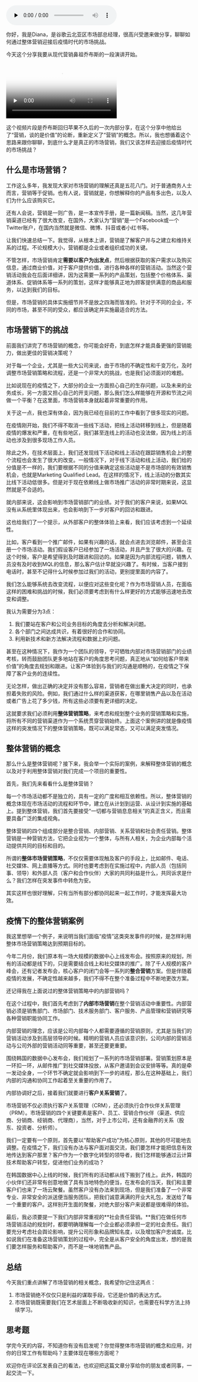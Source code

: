 <audio id="audio" title="To B会客厅｜如何通过整体营销迎接后疫情时代的市场挑战？" controls="" preload="none"><source id="mp3" src="https://static001.geekbang.org/resource/audio/b3/67/b318300dd3d8fce36b0ac1f960921767.mp3"></audio>

你好，我是Diana，是谷歌云北亚区市场部总经理，很高兴受邀来做分享，聊聊如何通过整体营销迎接后疫情时代的市场挑战。

今天这个分享我要从现代营销鼻祖乔布斯的一段演讲开始。

<video poster="https://media001.geekbang.org/ea4cf74645d84000ab6b95b99a76d118/snapshots/39d239a36c464dfa924228848cf8eb0c-00005.jpg" preload="none" controls=""><source src="https://media001.geekbang.org/customerTrans/7e27d07d27d407ebcc195a0e78395f55/2642ef85-1742f403f4c-0000-0000-01d-dbacd.mp4" type="video/mp4"></video>

这个视频片段是乔布斯回归苹果不久后的一次内部分享，在这个分享中他给出了“营销，谈的是价值”的论断，重新定义了“营销”的概念。所以，我也想循着这个思路来跟你聊聊，到底什么才是真正的市场营销，我们又该怎样去迎接后疫情时代的市场挑战？

## 什么是市场营销？

工作这么多年，我发现大家对市场营销的理解还真是五花八门。对于普通商务人士而言，营销等于促销。也有人说，营销就是，你想解释你的产品有多出色，以及人们为什么应该购买它。

还有人会说，营销是一则广告，是一本宣传手册，是一篇新闻稿。当然，这几年营销渠道已经有了很大改变，在国外，大家认为“营销”是一个Facebook或一个Twitter账户，在国内当然就是微信、微博、抖音或者小红书等。

让我们快速总结一下。我觉得，从根本上讲，营销是了解客户并与之建立和维持关系的过程。不论规模大小，营销都是企业或者组织成功的关键。

不管怎样，市场营销肯定**需要以客户为出发点**，然后根据获取的客户需求以及购买信息，通过商业价值，对于客户提供价值，进行各种各样的营销活动。当然这个营销活动我会在后面详细讲，因为这需要一系列的产品策划，包括整个价格体系、渠道体系、促销体系等一系列的策划，这样才能够真正地为顾客提供满意的商品和服务，以达到我们的目标。

但是，市场营销的具体实施细节并不是放之四海而皆准的。针对于不同的企业，不同的市场，甚至不同的受众，都应该确定并实施最适合的方法。

## 市场营销下的挑战

前面我们讲完了市场营销的概念，你可能会好奇，到底怎样才能具备更强的营销能力，做出更佳的营销决策呢？

对于每一个企业，尤其是一些大公司来说，由于市场的不确定性和千变万化，及时调整市场营销策略和流程，还是一个非常大的挑战，也是我们必须面对的难题。

比如说现在的疫情之下，大部分的企业一方面担心自己的生存问题，以及未来的业务成长，另一方面又担心自己的开支问题，那么我们怎么样能够在开源和节流之间做一个平衡？在这里面，市场营销本身就起着非常重要的作用。

关于这一点，我也深有体会，因为我已经在目前的工作中看到了很多现实的问题。

在疫情刚开始，我们不得不取消一些线下活动，把线上活动转移到线上，但是随着疫情的爆发和严重，在有些地区，我们甚至连线上的活动也没法做，因为线上的活动也涉及到很多现场工作人员。

除此之外，在技术层面上，我们还发现线下活动和线上活动在跟踪销售机会上的整个流程也会发生了很大的改变。一般情况下，对于线下活动和线上活动，我们给的分值是不一样的，我们要根据不同的分值来确定这些活动是不是市场部的有效销售机会，也就是Marketing Qualified Lead。在这样的情况下，线上活动的分数其实比线下活动低很多。但是对于现在依赖线上做市场推广活动的非常时期来说，这显然就是不合适的。

就内部来说，这会影响到市场营销部门的业绩。对于我们的客户来说，如果MQL没有从系统里体现出来，也会影响到下一步对客户的回访和跟进。

这也给我们了一个提示，从外部客户的整体体验上来看，我们应该考虑到一个延续性。

比如，客户看到一个推广邮件，如果有兴趣的话，就会点进去浏览邮件，甚至会注册一个市场活动。我们假设客户已经参加了一场活动，并且产生了很大的兴趣。在这个时候，客户是希望得到及时跟进和回访的。如果是因为内部流程问题，销售人员没有及时收到MQL的信息，那么客户估计早就没兴趣了。有时候，当客户接到电话时，甚至不记得什么时候参加过我们的活动，更别提里面的内容了。

我们怎么能够系统去改变流程，以便应对这些变化呢？作为市场营销人员，在面临这样的困难和挑战的时候，我们必须要考虑到有什么样更好的方式能够迅速地去改变和调整。

我认为需要分为3点：

1. 我们要站在客户和公司业务目标的角度去分析和解决问题。
1. 各个部门之间达成共识，有着很好的合作和协同。
1. 利用新技术和新方法解决流程和数据上的问题。

甚至在这种情况下，我作为一个团队的领导，宁可牺牲内部对市场营销部门的业绩考核，转而鼓励团队更多地站在客户的角度思考问题，真正地从“如何给客户带来价值”的角度去规划和跟进。让客户体验到与我们的沟通是顺畅的，在疫情之下保障了客户业务的连续性。

无论怎样，做出正确的决定并没有那么容易，营销者在做出重大决定的同时，也承担着失败的风险。例如，我们通过什么样的渠道获客，在哪里销售产品以及在活动或者广告上花了多少钱，所有这些必须要有更详细的决定。

这就要求我们必须利用**整体营销策略**，来考虑和规划整个业务的营销策略和实施，将所有不同的营销渠道作为一个系统贯穿营销始终。上面这个案例讲的就是像疫情这样的突发情况下的整体营销策略，既可以满足常态，又可以满足突发情况。

## 整体营销的概念

那么什么是整体营销呢？接下来，我会举一个实际的案例，来解释整体营销的概念以及对于利用整体营销对我们完成一个项目的重要性。

首先，我们先来看看什么是整体营销？

每一个市场活动都不是独立的，具有一定的广度和相互依赖性。所以，整体营销的概念体现在市场活动的流程和环节中，建立在从计划到运营、从设计到实施的基础上。提到整体营销，我们首先要接受“一切都与营销息息相关”的真正含义，而且需要具备广泛的集成视角。

整体营销的四个组成部分是整合营销、内部营销、关系营销和社会责任营销。整体营销是一种营销方法，它把企业视为一个整体，与所有人相关，为企业内部每个活动提供共同的目标和目的。

所谓的**整体市场营销策略**，不仅仅需要体现触及客户的手段上，比如邮件、电话、社交媒体、网上直播等方式。同时也要考虑到在实施过程中，内部人员（包括同事、领导）和外部人员（客户和合作伙伴）大家的共同利益是什么，共同诉求是什么？我们怎样在突发事件中转危为安。

其实这样也很好理解，只有当所有部分都协同起来一起工作时，才能发挥最大功效。

## 疫情下的整体营销案例

我这里想举一个例子，来说明当我们面临“疫情”这类突发事件的时候，是怎样利用整体市场营销策略达到预期目标的。

今年二月份，我们原本有一场大规模的数据中心上线发布会。按照原来的规划，所有的活动都是线下的，只是需要结合线上和社交媒体的推广。除了千人规模的客户峰会，还有记者发布会，核心客户的闭门会等一系列的**整合营销**方案。但是伴随着疫情的发展，不确定性越来越多，我们不得不在整个准备过程中不断地更改方案。

还记得我在上面说过的整体营销策略中的内部营销吗？

在这个过程中，我们首先考虑到了**内部市场营销**在整个营销活动中重要性。内部营销必须是销售部门、市场部门、技术服务部门、客户服务、产品管理和营销研究等各种营销职能协同工作。

内部营销的理念，应该是公司内部每个人都需要遵循的营销原则，尤其是当我们的营销活动涉及到高层领导的时候。精明的营销人员应该意识到，公司内部的营销活动与公司外部的营销活动同等重要，甚至还要更重要。

围绕韩国的数据中心发布会，我们规划了一系列的市场营销部署。营销策划原本是一环扣一环，从邮件推广到社交媒体投放，从客户邀请到会议安排等等。真的是牵一发动全身，一个环节不确定就会影响到下一步的进程，那么在这种基础上，我们内部的沟通和协同工作起着至关重要的作用了。

内部协调好之后，接着我们就要进行**客户关系营销**了。

市场营销不仅必须执行客户关系管理（CRM），还必须执行合作伙伴关系管理（PRM）。市场营销的四个关键要素是客户、员工、营销合作伙伴（渠道、供应商、分销商、经销商、代理商），当然，对于上市公司，还有金融界的关系（股东、投资者、分析师）。

我们一定要有一个原则，首先要以“帮助客户成功”为核心原则，其他的尽可能地去调整。在疫情之下，我们没有办法与客户面对面交流，我们要怎样才能把信息有效地传达到客户那里？客户作为一个数字化转型的领导者，我们怎样能够通过云计算技术帮助客户转型，促进他们业务的成功？

在韩国数据中心上线的时候，我们所有的活动都从线下搬到了线上。此外，韩国的小伙伴们还非常有创意地做了具有当地特色的便当，在发布会的当天，我们和主要客户们也来了一场云聚餐。虽然客户没有办法来到现场，但是我们准备了一个非常专业、非常安全的派送便当服务团队，把我们诚意满满的开业大礼包，发送给了每一个重要的客户。这样别开生面的聚餐，对绝大部分客户来说都是很难得的体验。

最后，我必须要提一下我们内部非常重视的**社会责任营销。**我们在做任何市场营销活动的规划时，都要明确理解每一个企业都必须承担一定的社会责任。我们要充分考虑社会舆论影响，提升公司形象和品牌知名度，以及增加客户忠诚度。比如说我们在准备这场营销策划的过程中，完全是从客户安全的角度出发，想的是我们要怎样服务和帮助客户，而不是一味地销售产品。

## 总结

今天我们重点讲解了市场营销的相关概念，我希望你记住这两点：

1. 市场营销绝不仅仅只是利益的谋取手段，它还是价值的表达方式。
1. 市场营销既需要我们在艺术层面上不断吸收新的知识，也需要在科学方法上持续学习。

## 思考题

学完今天的内容，不知道你有没有启发呢？你觉得整体市场营销的概念和应用，对你的日常工作有帮助吗？主要体现在哪些方面呢？

欢迎你在评论区发表自己的看法，也欢迎把这篇文章分享给你的朋友或者同事，一起交流一下。
